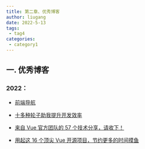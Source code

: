 ```yaml
---
title: 第二章、优秀博客
author: liugang
date: 2022-5-13
tags:
 - tag4
categories:
 - category1
---
```


<Boxx  changeTime="5000"/>  

## 一. 优秀博客

### 2022：

- [前端导航](https://www.kwgg2020.com/)

- [十多种轮子助我提升开发效率](https://juejin.cn/post/7012012633180078117)

- [来自 Vue 官方团队的 57 个技术分享，请收下！](https://mp.weixin.qq.com/s/MQwdhrRSCcDxotD9gGUqlg)

- [用起这 16 个顶尖 Vue 开源项目，节约更多的时间摸鱼](https://mp.weixin.qq.com/s/ozNHrU5Tj4PkXSeeMWtsjg)

